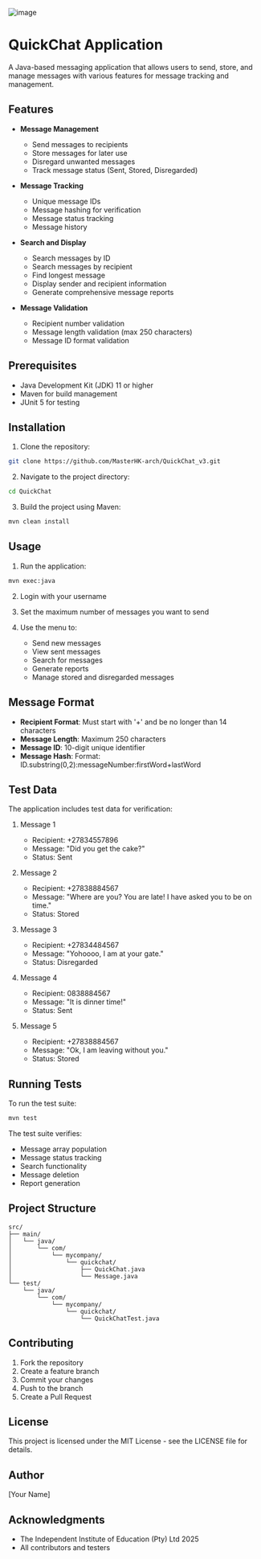 ![image](https://github.com/user-attachments/assets/be20b69c-325d-4116-acb7-40712a7c6cec)

# QuickChat Application

A Java-based messaging application that allows users to send, store, and manage messages with various features for message tracking and management.

## Features

- **Message Management**
  - Send messages to recipients
  - Store messages for later use
  - Disregard unwanted messages
  - Track message status (Sent, Stored, Disregarded)

- **Message Tracking**
  - Unique message IDs
  - Message hashing for verification
  - Message status tracking
  - Message history

- **Search and Display**
  - Search messages by ID
  - Search messages by recipient
  - Find longest message
  - Display sender and recipient information
  - Generate comprehensive message reports

- **Message Validation**
  - Recipient number validation
  - Message length validation (max 250 characters)
  - Message ID format validation

## Prerequisites

- Java Development Kit (JDK) 11 or higher
- Maven for build management
- JUnit 5 for testing

## Installation

1. Clone the repository:
```bash
git clone https://github.com/MasterHK-arch/QuickChat_v3.git
```

2. Navigate to the project directory:
```bash
cd QuickChat
```

3. Build the project using Maven:
```bash
mvn clean install
```

## Usage

1. Run the application:
```bash
mvn exec:java
```

2. Login with your username

3. Set the maximum number of messages you want to send

4. Use the menu to:
   - Send new messages
   - View sent messages
   - Search for messages
   - Generate reports
   - Manage stored and disregarded messages

## Message Format

- **Recipient Format**: Must start with '+' and be no longer than 14 characters
- **Message Length**: Maximum 250 characters
- **Message ID**: 10-digit unique identifier
- **Message Hash**: Format: ID.substring(0,2):messageNumber:firstWord+lastWord

## Test Data

The application includes test data for verification:

1. Message 1
   - Recipient: +27834557896
   - Message: "Did you get the cake?"
   - Status: Sent

2. Message 2
   - Recipient: +27838884567
   - Message: "Where are you? You are late! I have asked you to be on time."
   - Status: Stored

3. Message 3
   - Recipient: +27834484567
   - Message: "Yohoooo, I am at your gate."
   - Status: Disregarded

4. Message 4
   - Recipient: 0838884567
   - Message: "It is dinner time!"
   - Status: Sent

5. Message 5
   - Recipient: +27838884567
   - Message: "Ok, I am leaving without you."
   - Status: Stored

## Running Tests

To run the test suite:
```bash
mvn test
```

The test suite verifies:
- Message array population
- Message status tracking
- Search functionality
- Message deletion
- Report generation

## Project Structure

```
src/
├── main/
│   └── java/
│       └── com/
│           └── mycompany/
│               └── quickchat/
│                   ├── QuickChat.java
│                   └── Message.java
└── test/
    └── java/
        └── com/
            └── mycompany/
                └── quickchat/
                    └── QuickChatTest.java
```

## Contributing

1. Fork the repository
2. Create a feature branch
3. Commit your changes
4. Push to the branch
5. Create a Pull Request

## License

This project is licensed under the MIT License - see the LICENSE file for details.

## Author

[Your Name]

## Acknowledgments

- The Independent Institute of Education (Pty) Ltd 2025
- All contributors and testers
